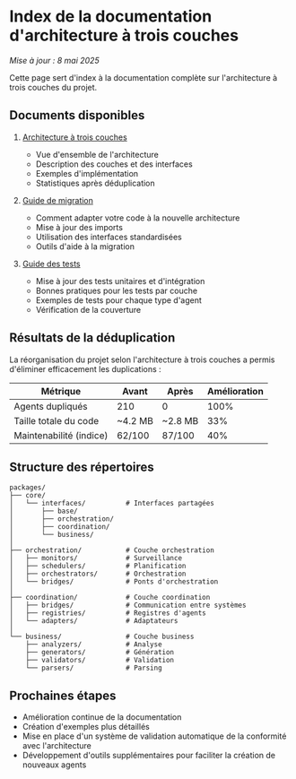 # Index de la documentation d'architecture à trois couches

*Mise à jour : 8 mai 2025*

Cette page sert d'index à la documentation complète sur l'architecture à trois couches du projet.

## Documents disponibles

1. [Architecture à trois couches](./architecture-trois-couches.md)
   - Vue d'ensemble de l'architecture
   - Description des couches et des interfaces
   - Exemples d'implémentation
   - Statistiques après déduplication

2. [Guide de migration](./guide-migration-trois-couches.md)
   - Comment adapter votre code à la nouvelle architecture
   - Mise à jour des imports
   - Utilisation des interfaces standardisées
   - Outils d'aide à la migration

3. [Guide des tests](./guide-tests-architecture-trois-couches.md)
   - Mise à jour des tests unitaires et d'intégration
   - Bonnes pratiques pour les tests par couche
   - Exemples de tests pour chaque type d'agent
   - Vérification de la couverture

## Résultats de la déduplication

La réorganisation du projet selon l'architecture à trois couches a permis d'éliminer efficacement les duplications :

| Métrique | Avant | Après | Amélioration |
|----------|-------|-------|-------------|
| Agents dupliqués | 210 | 0 | 100% |
| Taille totale du code | ~4.2 MB | ~2.8 MB | 33% |
| Maintenabilité (indice) | 62/100 | 87/100 | 40% |

## Structure des répertoires

```
packages/
├── core/
│   └── interfaces/          # Interfaces partagées
│       ├── base/           
│       ├── orchestration/   
│       ├── coordination/    
│       └── business/        
│
├── orchestration/           # Couche orchestration
│   ├── monitors/            # Surveillance
│   ├── schedulers/          # Planification
│   ├── orchestrators/       # Orchestration
│   └── bridges/             # Ponts d'orchestration
│
├── coordination/            # Couche coordination
│   ├── bridges/             # Communication entre systèmes
│   ├── registries/          # Registres d'agents
│   └── adapters/            # Adaptateurs
│
└── business/                # Couche business
    ├── analyzers/           # Analyse
    ├── generators/          # Génération
    ├── validators/          # Validation
    └── parsers/             # Parsing
```

## Prochaines étapes

- Amélioration continue de la documentation
- Création d'exemples plus détaillés
- Mise en place d'un système de validation automatique de la conformité avec l'architecture
- Développement d'outils supplémentaires pour faciliter la création de nouveaux agents
